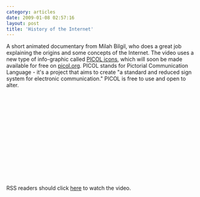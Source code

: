 ```yaml
---
category: articles
date: 2009-01-08 02:57:16
layout: post
title: 'History of the Internet'
---
```


<p>A short animated documentary from Milah Bilgil, who does a great job explaining the origins and some concepts of the Internet. The video uses a new type of info-graphic called <a href="http://www.picol.org/icon_library.php">PICOL icons</a>, which will soon be made available for free on <a href="http://www.picol.org/">picol.org</a>. PICOL stands for Pictorial Communication Language - it's a project that aims to create "a standard and reduced sign system for electronic communication." PICOL is free to use and open to alter.</p>

<object width="400" height="225">
  <param name="allowfullscreen" value="true" >
  <param name="allowscriptaccess" value="always" >
  <param name="movie" value="http://vimeo.com/moogaloop.swf?clip_id=2696386&amp;server=vimeo.com&amp;show_title=1&amp;show_byline=1&amp;show_portrait=0&amp;color=&amp;fullscreen=1" >
  <embed src="http://vimeo.com/moogaloop.swf?clip_id=2696386&amp;server=vimeo.com&amp;show_title=1&amp;show_byline=1&amp;show_portrait=0&amp;color=&amp;fullscreen=1" type="application/x-shockwave-flash" allowfullscreen="true" allowscriptaccess="always" width="400" height="225" >
</object>

<p>RSS readers should click <a href="//joaobordalo.com/articles/2009/01/08/history-of-the-internet">here</a> to watch the video.</p>
